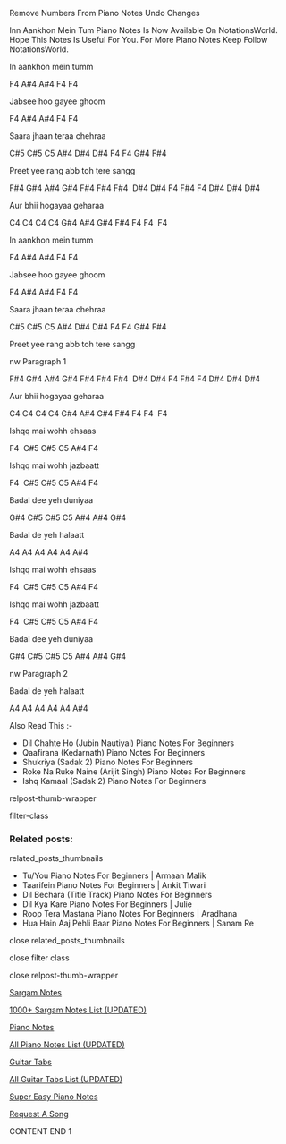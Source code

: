 
Remove Numbers From Piano Notes
Undo Changes

Inn Aankhon Mein Tum Piano Notes Is Now Available On NotationsWorld. Hope This Notes Is Useful For You. For More Piano Notes Keep Follow NotationsWorld.

In aankhon mein tumm

F4 A#4 A#4 F4 F4

Jabsee hoo gayee ghoom

F4 A#4 A#4 F4 F4

Saara jhaan teraa chehraa

C#5 C#5 C5 A#4 D#4 D#4 F4 F4 G#4 F#4

Preet yee rang abb toh tere sangg

F#4 G#4 A#4 G#4 F#4 F#4 F#4  D#4 D#4 F4 F#4 F4 D#4 D#4 D#4

Aur bhii hogayaa geharaa

C4 C4 C4 C4 G#4 A#4 G#4 F#4 F4 F4  F4

In aankhon mein tumm

F4 A#4 A#4 F4 F4

Jabsee hoo gayee ghoom

F4 A#4 A#4 F4 F4

Saara jhaan teraa chehraa

C#5 C#5 C5 A#4 D#4 D#4 F4 F4 G#4 F#4

Preet yee rang abb toh tere sangg

nw Paragraph 1

F#4 G#4 A#4 G#4 F#4 F#4 F#4  D#4 D#4 F4 F#4 F4 D#4 D#4 D#4

Aur bhii hogayaa geharaa

C4 C4 C4 C4 G#4 A#4 G#4 F#4 F4 F4  F4

Ishqq mai wohh ehsaas

F4  C#5 C#5 C5 A#4 F4

Ishqq mai wohh jazbaatt

F4  C#5 C#5 C5 A#4 F4

Badal dee yeh duniyaa

G#4 C#5 C#5 C5 A#4 A#4 G#4

Badal de yeh halaatt

A4 A4 A4 A4 A4 A#4

Ishqq mai wohh ehsaas

F4  C#5 C#5 C5 A#4 F4

Ishqq mai wohh jazbaatt

F4  C#5 C#5 C5 A#4 F4

Badal dee yeh duniyaa

G#4 C#5 C#5 C5 A#4 A#4 G#4

nw Paragraph 2

Badal de yeh halaatt

A4 A4 A4 A4 A4 A#4

Also Read This :-

* Dil Chahte Ho (Jubin Nautiyal) Piano Notes For Beginners
* Qaafirana (Kedarnath) Piano Notes For Beginners
* Shukriya (Sadak 2) Piano Notes For Beginners
* Roke Na Ruke Naine (Arijit Singh) Piano Notes For Beginners
* Ishq Kamaal (Sadak 2) Piano Notes For Beginners

relpost-thumb-wrapper

filter-class

### Related posts:

related_posts_thumbnails

* Tu/You Piano Notes For Beginners | Armaan Malik
* Taarifein Piano Notes For Beginners | Ankit Tiwari
* Dil Bechara (Title Track) Piano Notes For Beginners
* Dil Kya Kare Piano Notes For Beginners | Julie
* Roop Tera Mastana Piano Notes For Beginners | Aradhana
* Hua Hain Aaj Pehli Baar Piano Notes For Beginners | Sanam Re

close related_posts_thumbnails

close filter class

close relpost-thumb-wrapper

[Sargam Notes](https://www.notationsworld.com/sargam-notes.html)

[1000+ Sargam Notes List (UPDATED)](https://www.notationsworld.com/all-songs-list-sargam-notes.html)

[Piano Notes](https://www.notationsworld.com/piano-notes.html)

[All Piano Notes List (UPDATED)](https://www.notationsworld.com/all-songs-list-piano-notes.html)

[Guitar Tabs](https://www.notationsworld.com/guitar-tabs.html)

[All Guitar Tabs List (UPDATED)](https://www.notationsworld.com/all-songs-list-guitar-tabs.html)

[Super Easy Piano Notes](https://studywall.in/)

[Request A Song](https://www.notationsworld.com/request-a-song.html)

CONTENT END 1

